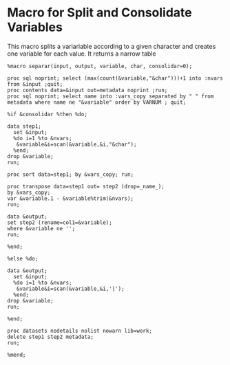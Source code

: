 # Macro for Split and Consolidate Variables
This macro splits a variariable according to a given character and creates one variable for each value. It returns a narrow table

    %macro separar(input, output, variable, char, consolidar=0);
    
    proc sql noprint; select (max(count(&variable,"&char")))+1 into :nvars from &input ;quit;
    proc contents data=&input out=metadata noprint ;run;
    proc sql noprint; select name into :vars_copy separated by " " from metadata where name ne "&variable" order by VARNUM ; quit;
    
    %if &consolidar %then %do;
    
    data step1;
      set &input;
      %do i=1 %to &nvars;
       &variable&i=scan(&variable,&i,"&char");
      %end;
    drop &variable;
    run;
    
    proc sort data=step1; by &vars_copy; run;
    
    proc transpose data=step1 out= step2 (drop=_name_); 
    by &vars_copy;
    var &variable.1 - &variable%trim(&nvars);
    run;
    
    data &output;
    set step2 (rename=col1=&variable);
    where &variable ne '';
    run;
    
    %end;
    
    %else %do;
    
    data &output;
      set &input;
      %do i=1 %to &nvars;
       &variable&i=scan(&variable,&i,'|');
      %end;
    drop &variable;
    run;
    
    %end;
    
    proc datasets nodetails nolist nowarn lib=work;
    delete step1 step2 metadata;
    run;
    
    %mend;
